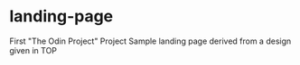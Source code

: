 # landing-page
First "The Odin Project" Project
Sample landing page derived from a design given in TOP